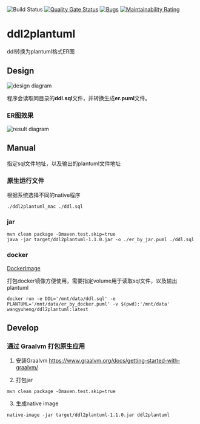 ![Build Status](https://travis-ci.org/wangyuheng/ddl2plantuml.svg?branch=master) [![Quality Gate Status](https://sonarcloud.io/api/project_badges/measure?project=wangyuheng_ddl2plantuml&metric=alert_status)](https://sonarcloud.io/dashboard?id=wangyuheng_ddl2plantuml)
 [![Bugs](https://sonarcloud.io/api/project_badges/measure?project=wangyuheng_ddl2plantuml&metric=bugs)](https://sonarcloud.io/dashboard?id=wangyuheng_ddl2plantuml) [![Maintainability Rating](https://sonarcloud.io/api/project_badges/measure?project=wangyuheng_ddl2plantuml&metric=sqale_rating)](https://sonarcloud.io/dashboard?id=wangyuheng_ddl2plantuml)

# ddl2plantuml

ddl转换为plantuml格式ER图

## Design

![design diagram](http://www.plantuml.com/plantuml/proxy?src=https://raw.githubusercontent.com/wangyuheng/ddl2plantuml/master/.plantuml/design.puml)

程序会读取同目录的**ddl.sql**文件，并转换生成**er.puml**文件。

### ER图效果

![result diagram](http://www.plantuml.com/plantuml/proxy?src=https://raw.githubusercontent.com/wangyuheng/ddl2plantuml/master/.plantuml/result.puml)

## Manual

指定sql文件地址，以及输出的plantuml文件地址

### 原生运行文件

根据系统选择不同的native程序

```shell script
./ddl2plantuml_mac ./ddl.sql 
```

### jar

```shell
mvn clean package -Dmaven.test.skip=true 
java -jar target/ddl2plantuml-1.1.0.jar -o ./er_by_jar.puml ./ddl.sql 
```

### docker

[DockerImage](https://hub.docker.com/r/wangyuheng/ddl2plantuml)

打包docker镜像方便使用，需要指定volume用于读取sql文件，以及输出plantuml

```
docker run -e DDL='/mnt/data/ddl.sql' -e PLANTUML='/mnt/data/er_by_docker.puml' -v $(pwd):'/mnt/data' wangyuheng/ddl2plantuml:latest
```

## Develop

### 通过 Graalvm 打包原生应用

1. 安装Graalvm https://www.graalvm.org/docs/getting-started-with-graalvm/

2. 打包jar

```shell script
mvn clean package -Dmaven.test.skip=true 
```

3. 生成native image

```shell script
native-image -jar target/ddl2plantuml-1.1.0.jar ddl2plantuml
```
